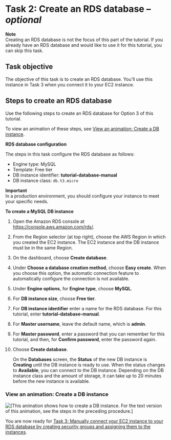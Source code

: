 # Task 2: Create an RDS database – *optional*<a name="option3-task2-create-rds-database"></a>

**Note**  
Creating an RDS database is not the focus of this part of the tutorial\. If you already have an RDS database and would like to use it for this tutorial, you can skip this task\.

## Task objective<a name="option3-task2-create-rds-database-task-objective"></a>

The objective of this task is to create an RDS database\. You'll use this instance in Task 3 when you connect it to your EC2 instance\.

## Steps to create an RDS database<a name="option3-task2-create-rds-database-steps"></a>

Use the following steps to create an RDS database for Option 3 of this tutorial\.

To view an animation of these steps, see [View an animation: Create a DB instance](#option3-task2-create-rds-database-animation)\.

**RDS database configuration**

The steps in this task configure the RDS database as follows:
+ Engine type: MySQL
+ Template: Free tier
+ DB instance identifier: **tutorial\-database\-manual**
+ DB instance class: `db.t3.micro`

**Important**  
In a production environment, you should configure your instance to meet your specific needs\.

**To create a MySQL DB instance**

1. Open the Amazon RDS console at [https://console\.aws\.amazon\.com/rds/](https://console.aws.amazon.com/rds/)\.

1. From the Region selector \(at top right\), choose the AWS Region in which you created the EC2 instance\. The EC2 instance and the DB instance must be in the same Region\.

1. On the dashboard, choose **Create database**\.

1. Under **Choose a database creation method**, choose **Easy create**\. When you choose this option, the automatic connection feature to automatically configure the connection is not available\.

1. Under **Engine options**, for **Engine type**, choose **MySQL**\.

1. For **DB instance size**, choose **Free tier**\.

1. For **DB instance identifier** enter a name for the RDS database\. For this tutorial, enter **tutorial\-database\-manual**\.

1. For **Master username**, leave the default name, which is **admin**\.

1. For **Master password**, enter a password that you can remember for this tutorial, and then, for **Confirm password**, enter the password again\.

1. Choose **Create database**\.

   On the **Databases** screen, the **Status** of the new DB instance is **Creating** until the DB instance is ready to use\. When the status changes to **Available**, you can connect to the DB instance\. Depending on the DB instance class and the amount of storage, it can take up to 20 minutes before the new instance is available\.

### View an animation: Create a DB instance<a name="option3-task2-create-rds-database-animation"></a>

![\[This animation shows how to create a DB instance. For the text version of this animation, see the steps in the preceding procedure.\]](http://docs.aws.amazon.com/AWSEC2/latest/WindowsGuide/images/tutorial-create-db-step2.gif)

You are now ready for [Task 3: Manually connect your EC2 instance to your RDS database by creating security groups and assigning them to the instances](option3-task3-connect-rds-database-to-ec2-instance.md)\.